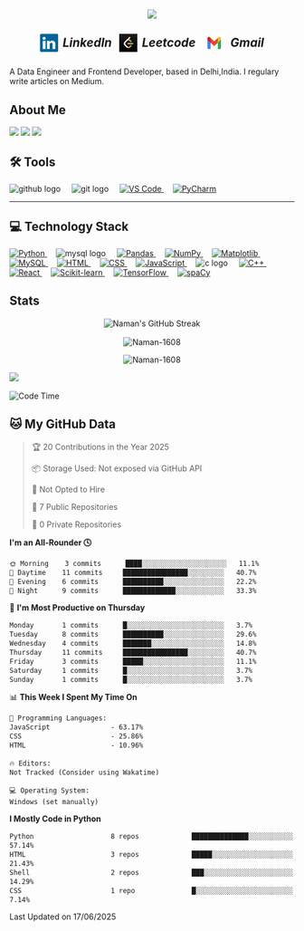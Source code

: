 <h1 align="center">
  <a href="https://git.io/typing-svg">
    <img src="https://readme-typing-svg.herokuapp.com?font=Architects+Daughter&center=true&vCenter=true&duration=3000&color=%2338C2FF&size=48&height=220&width=1000&lines=Heyyy!+I'm+Naman+%3C3;I'+am+a+4th+yr+Undergrad+at+DTU;Welcome+to+my+profile+!" />
  </a>
</h1>

<h5 align="center">
  <span align="center">
    <a href="https://github.com/Naman-1608" title="LinkedIn Profile" style="display:inline-flex;align-items:center;text-decoration:none;font-size:1.5em;">
      <img width="32" height="32" src="Img/linkedin.svg" style="vertical-align:middle; margin-right:8px;"> LinkedIn
    </a>
    &nbsp;&nbsp;
    <a href="https://leetcode.com/u/theknightace007/" title="Leetcode Profile" style="display:inline-flex;align-items:center;text-decoration:none;font-size:1.5em;">
      <img width="32" height="32" src="Img/leetcode.jpeg" style="vertical-align:middle; margin-right:8px;"> Leetcode
    </a>
    &nbsp;&nbsp;
    <a href="mailto:namkumar455@gmail.com" title="Gmail" style="display:inline-flex;align-items:center;text-decoration:none;font-size:1.5em;">
      <img width="40" height="32" src="Img/Gmail-Logo.wine.png" style="vertical-align:middle; margin-right:8px;"> Gmail
    </a>
  </span>

  
</h5>

A Data Engineer and Frontend Developer, based in Delhi,India. I regulary write articles on Medium.

## About Me

[![](https://visitor-badge.laobi.icu/badge?page_id=Naman-1608.Naman-1608)](https://visitor-badge.laobi.icu/badge?page_id=Naman-1608.Naman-1608)
[![](https://img.shields.io/github/stars/Naman-1608?color=fefb7b&logo=Undertale)](https://github-readme-stats.vercel.app/api?username=Naman-1608&hide_title=false&hide_border=true&show_icons=true&include_all_commits=true&line_height=20&bg_color=0,EC6C6C,FFD479,FFFC79,73FA79&theme=graywhite&locale=cn)
[![](https://img.shields.io/github/followers/Naman-1608?color=27da6b&logo=Handshake)](https://github.com/cxyfreedom?tab=followers)

## 🛠 **Tools**

<p align="left">
    <img src="https://cdn.jsdelivr.net/gh/devicons/devicon/icons/github/github-original.svg" height="40" alt="github logo"  />
  </a>&nbsp;&nbsp;&nbsp;
    <img src="https://cdn.jsdelivr.net/gh/devicons/devicon/icons/git/git-original.svg" height="40" alt="git logo"  />
  </a>&nbsp;&nbsp;&nbsp;
  <a href="https://code.visualstudio.com/" target="_blank">
    <img src="https://cdn.jsdelivr.net/gh/devicons/devicon/icons/vscode/vscode-original.svg" alt="VS Code" width="40" height="40"/>
  </a>&nbsp;&nbsp;&nbsp;
  <a href="https://www.jetbrains.com/pycharm/" target="_blank">
    <img src="https://cdn.jsdelivr.net/gh/devicons/devicon/icons/pycharm/pycharm-original.svg" alt="PyCharm" width="40" height="40"/>
  </a>
  <!-- &nbsp;&nbsp;&nbsp;
  <a href="https://learn.microsoft.com/en-us/sql/ssms/" target="_blank">
    <img src="https://upload.wikimedia.org/wikipedia/commons/2/2d/SQL_Server_Management_Studio_Logo.png" alt="SSMS" width="40" height="40"/>
  </a>&nbsp;&nbsp;&nbsp;
  <a href="https://learn.microsoft.com/en-us/sql/integration-services/" target="_blank">
    <img src="https://upload.wikimedia.org/wikipedia/commons/8/8d/SQL_Server_Integration_Services_Logo.png" alt="SSIS" width="40" height="40"/>
  </a>&nbsp;&nbsp;&nbsp;
  <a href="https://www.microsoft.com/en-us/sql-server" target="_blank">
    <img src="https://upload.wikimedia.org/wikipedia/commons/4/47/SQL_Server_Logo.svg" alt="SQL Server" width="40" height="40"/>
  </a> -->
</p>

---

## 💻 **Technology Stack**

<p align="left">
  <a href="https://www.python.org" target="_blank">
    <img src="https://cdn.jsdelivr.net/gh/devicons/devicon/icons/python/python-original.svg" alt="Python" width="40" height="40"/>
  </a>&nbsp;&nbsp;&nbsp;
  <img src="https://cdn.jsdelivr.net/gh/devicons/devicon/icons/mysql/mysql-original.svg" height="40" alt="mysql logo"  />
  </a>&nbsp;&nbsp;&nbsp;
  <a href="https://pandas.pydata.org/" target="_blank">
    <img src="https://cdn.jsdelivr.net/gh/devicons/devicon/icons/pandas/pandas-original.svg" alt="Pandas" width="40" height="40"/>
  </a>&nbsp;&nbsp;&nbsp;
  <a href="https://numpy.org/" target="_blank">
    <img src="https://cdn.jsdelivr.net/gh/devicons/devicon/icons/numpy/numpy-original.svg" alt="NumPy" width="40" height="40"/>
  </a>&nbsp;&nbsp;&nbsp;
  <a href="https://matplotlib.org/" target="_blank">
    <img src="https://matplotlib.org/_static/images/logo2.svg" alt="Matplotlib" width="40" height="40"/>
  </a>&nbsp;&nbsp;&nbsp;
  <a href="https://www.mysql.com/" target="_blank">
    <img src="https://cdn.jsdelivr.net/gh/devicons/devicon/icons/mysql/mysql-original-wordmark.svg" alt="MySQL" width="40" height="40"/>
  </a>&nbsp;&nbsp;&nbsp;
  <a href="https://developer.mozilla.org/en-US/docs/Web/HTML" target="_blank">
    <img src="https://cdn.jsdelivr.net/gh/devicons/devicon/icons/html5/html5-original.svg" alt="HTML" width="40" height="40"/>
  </a>&nbsp;&nbsp;&nbsp;
  <a href="https://developer.mozilla.org/en-US/docs/Web/CSS" target="_blank">
    <img src="https://cdn.jsdelivr.net/gh/devicons/devicon/icons/css3/css3-original.svg" alt="CSS" width="40" height="40"/>
  </a>&nbsp;&nbsp;&nbsp;
  <a href="https://developer.mozilla.org/en-US/docs/Web/JavaScript" target="_blank">
    <img src="https://cdn.jsdelivr.net/gh/devicons/devicon/icons/javascript/javascript-original.svg" alt="JavaScript" width="40" height="40"/>
  </a>&nbsp;&nbsp;&nbsp;
    <img src="https://cdn.jsdelivr.net/gh/devicons/devicon/icons/c/c-original.svg" height="40" alt="c logo"  />
  </a>&nbsp;&nbsp;&nbsp;
  <a href="https://isocpp.org/" target="_blank">
    <img src="https://cdn.jsdelivr.net/gh/devicons/devicon/icons/cplusplus/cplusplus-original.svg" alt="C++" width="40" height="40"/>
  </a>&nbsp;&nbsp;&nbsp;
  <a href="https://reactjs.org/" target="_blank">
    <img src="https://cdn.jsdelivr.net/gh/devicons/devicon/icons/react/react-original.svg" alt="React" width="40" height="40"/>
  </a>&nbsp;&nbsp;&nbsp;
  <a href="https://scikit-learn.org/" target="_blank">
    <img src="https://upload.wikimedia.org/wikipedia/commons/0/05/Scikit_learn_logo_small.svg" alt="Scikit-learn" width="40" height="40"/>
  </a>&nbsp;&nbsp;&nbsp;
  <a href="https://www.tensorflow.org/" target="_blank">
    <img src="https://cdn.jsdelivr.net/gh/devicons/devicon/icons/tensorflow/tensorflow-original.svg" alt="TensorFlow" width="40" height="40"/>
  </a>&nbsp;&nbsp;&nbsp;
  <a href="https://spacy.io/" target="_blank">
    <img src="https://upload.wikimedia.org/wikipedia/commons/thumb/8/88/SpaCy_logo.svg/512px-SpaCy_logo.svg.png" alt="spaCy" width="40" height="40"/>
  </a>
</p>




## Stats


<p align="center"><img align="center" src="https://github-readme-streak-stats.herokuapp.com/?user=Naman-1608&theme=dark&fire=FF5E5E&ring=FFB380&currStreakNum=FF5E5E" alt="Naman's GitHub Streak" /></p>

<p align = "center"><img align = "center" src="https://github-readme-stats.vercel.app/api?username=Naman-1608&theme=material-palenight&hide_border=false&include_all_commits=false&count_private=false" alt="Naman-1608" /></p>
<!-- <p><img src="https://github-readme-streak-stats.herokuapp.com/?user=Naman-1608&theme=material-palenight&hide_border=false" alt="Naman-1608" /></p> -->
<p align = "center"><img src="https://github-readme-stats.vercel.app/api/top-langs/?username=Naman-1608&theme=material-palenight&hide_border=false&include_all_commits=false&count_private=false&layout=compact" alt="Naman-1608" /></p>

![](https://github-profile-trophy.vercel.app/?username=Naman-1608&theme=dracula&no-frame=false&no-bg=false&margin-w=4)

<!--START_SECTION:waka-->
![Code Time](https://img.shields.io/badge/Code%20Time-6hrs-blue)


## **🐱 My GitHub Data**

> 🏆 20 Contributions in the Year 2025
>
> 📦 Storage Used: Not exposed via GitHub API
>
> 🚫 Not Opted to Hire
>
> 📜 7 Public Repositories
>
> 🔑 0 Private Repositories

**I'm an All-Rounder 🕓**

```text
🌞 Morning    3 commits      ████░░░░░░░░░░░░░░░░░░░░░   11.1%  
🌆 Daytime    11 commits     ████████████████░░░░░░░░░   40.7%  
🌃 Evening    6 commits      ██████████░░░░░░░░░░░░░░░   22.2%  
🌙 Night      9 commits      █████████████░░░░░░░░░░░░   33.3%
```

📅 **I'm Most Productive on Thursday**

```text
Monday       1 commits      █░░░░░░░░░░░░░░░░░░░░░░░░   3.7%  
Tuesday      8 commits      ██████████░░░░░░░░░░░░░░░   29.6%  
Wednesday    4 commits      ███████░░░░░░░░░░░░░░░░░░   14.8%  
Thursday     11 commits     ████████████████░░░░░░░░░   40.7%  
Friday       3 commits      █████░░░░░░░░░░░░░░░░░░░░   11.1%  
Saturday     1 commits      █░░░░░░░░░░░░░░░░░░░░░░░░   3.7%  
Sunday       1 commits      █░░░░░░░░░░░░░░░░░░░░░░░░   3.7%
```


📊 **This Week I Spent My Time On**

```text
💬 Programming Languages: 
JavaScript               - 63.17%  
CSS                      - 25.86%  
HTML                     - 10.96%

🔥 Editors: 
Not Tracked (Consider using Wakatime)

💻 Operating System: 
Windows (set manually)
```



**I Mostly Code in Python** 

```text
Python                   8 repos             ██████████████░░░░░░░░░░░   57.14% 
HTML                     3 repos             █████░░░░░░░░░░░░░░░░░░░░   21.43% 
Shell                    2 repos             ███░░░░░░░░░░░░░░░░░░░░░░   14.29% 
CSS                      1 repo              █░░░░░░░░░░░░░░░░░░░░░░░░   7.14%

```



 Last Updated on 17/06/2025
<!--END_SECTION:waka-->

<!--
**cxyfreedom/cxyfreedom** is a ✨ _special_ ✨ repository because its `README.md` (this file) appears on your GitHub profile.

Here are some ideas to get you started:

- 🔭 I’m currently working on ...
- 🌱 I’m currently learning ...
- 👯 I’m looking to collaborate on ...
- 🤔 I’m looking for help with ...
- 💬 Ask me about ...
- 📫 How to reach me: ...
- 😄 Pronouns: ...
- ⚡ Fun fact: ...
-->
